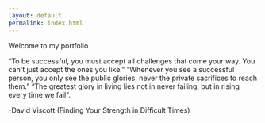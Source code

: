 ```yaml
---
layout: default
permalink: index.html
---
```


  Welcome to my portfolio
 
“To be successful, you must accept all challenges that come your way. You can't just accept the ones you like.” “Whenever you see a successful person, you only see the public glories, never the private sacrifices to reach them.” “The greatest glory in living lies not in never failing, but in rising every time we fail".

-David Viscott (Finding Your Strength in Difficult Times)
